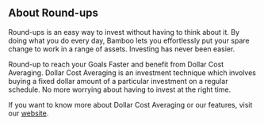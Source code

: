 ## About Round-ups

Round-ups is an easy way to invest without having to think about it. By doing what you
do every day, Bamboo lets you effortlessly put your spare change to work in a range of
assets. Investing has never been easier.

Round-up to reach your Goals Faster and benefit from Dollar Cost Averaging.
Dollar Cost Averaging is an investment technique which involves buying a fixed dollar
amount of a particular investment on a regular schedule. No more worrying about having
to invest at the right time.

If you want to know more about Dollar Cost Averaging or our features, visit our [website](https://www.getbamboo.io/blog/dollar-cost-averaging-101/).
